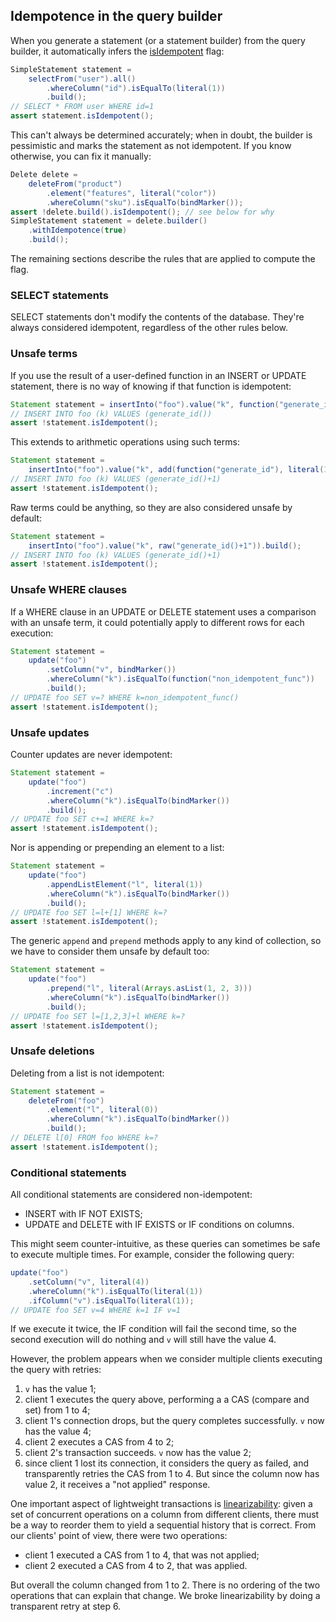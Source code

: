 ## Idempotence in the query builder

When you generate a statement (or a statement builder) from the query builder, it automatically
infers the [isIdempotent](../../core/idempotence/) flag:

```java
SimpleStatement statement =
    selectFrom("user").all()
        .whereColumn("id").isEqualTo(literal(1))
        .build();
// SELECT * FROM user WHERE id=1
assert statement.isIdempotent();
```

This can't always be determined accurately; when in doubt, the builder is pessimistic and marks the
statement as not idempotent. If you know otherwise, you can fix it manually:

```java
Delete delete =
    deleteFrom("product")
        .element("features", literal("color"))
        .whereColumn("sku").isEqualTo(bindMarker());
assert !delete.build().isIdempotent(); // see below for why
SimpleStatement statement = delete.builder()
    .withIdempotence(true)
    .build();
```

The remaining sections describe the rules that are applied to compute the flag.

### SELECT statements

SELECT statements don't modify the contents of the database. They're always considered idempotent,
regardless of the other rules below.

### Unsafe terms

If you use the result of a user-defined function in an INSERT or UPDATE statement, there is no way
of knowing if that function is idempotent:  

```java
Statement statement = insertInto("foo").value("k", function("generate_id")).build();
// INSERT INTO foo (k) VALUES (generate_id())
assert !statement.isIdempotent();
```

This extends to arithmetic operations using such terms:

```java
Statement statement =
    insertInto("foo").value("k", add(function("generate_id"), literal(1))).build();
// INSERT INTO foo (k) VALUES (generate_id()+1)
assert !statement.isIdempotent();
```

Raw terms could be anything, so they are also considered unsafe by default: 

```java
Statement statement =
    insertInto("foo").value("k", raw("generate_id()+1")).build();
// INSERT INTO foo (k) VALUES (generate_id()+1)
assert !statement.isIdempotent();
```

### Unsafe WHERE clauses

If a WHERE clause in an UPDATE or DELETE statement uses a comparison with an unsafe term, it could
potentially apply to different rows for each execution:

```java
Statement statement =
    update("foo")
        .setColumn("v", bindMarker())
        .whereColumn("k").isEqualTo(function("non_idempotent_func"))
        .build();
// UPDATE foo SET v=? WHERE k=non_idempotent_func()
assert !statement.isIdempotent();
```

### Unsafe updates

Counter updates are never idempotent:

```java
Statement statement =
    update("foo")
        .increment("c")
        .whereColumn("k").isEqualTo(bindMarker())
        .build();
// UPDATE foo SET c+=1 WHERE k=?
assert !statement.isIdempotent();
```

Nor is appending or prepending an element to a list:

```java
Statement statement =
    update("foo")
        .appendListElement("l", literal(1))
        .whereColumn("k").isEqualTo(bindMarker())
        .build();
// UPDATE foo SET l=l+[1] WHERE k=?
assert !statement.isIdempotent();
```

The generic `append` and `prepend` methods apply to any kind of collection, so we have to consider
them unsafe by default too:

```java
Statement statement =
    update("foo")
        .prepend("l", literal(Arrays.asList(1, 2, 3)))
        .whereColumn("k").isEqualTo(bindMarker())
        .build();
// UPDATE foo SET l=[1,2,3]+l WHERE k=?
assert !statement.isIdempotent();
```

### Unsafe deletions

Deleting from a list is not idempotent:

```java
Statement statement =
    deleteFrom("foo")
        .element("l", literal(0))
        .whereColumn("k").isEqualTo(bindMarker())
        .build();
// DELETE l[0] FROM foo WHERE k=?
assert !statement.isIdempotent();
```

### Conditional statements

All conditional statements are considered non-idempotent:

* INSERT with IF NOT EXISTS;
* UPDATE and DELETE with IF EXISTS or IF conditions on columns.

This might seem counter-intuitive, as these queries can sometimes be safe to execute multiple times.
For example, consider the following query:

```java
update("foo")
    .setColumn("v", literal(4))
    .whereColumn("k").isEqualTo(literal(1))
    .ifColumn("v").isEqualTo(literal(1));
// UPDATE foo SET v=4 WHERE k=1 IF v=1
```

If we execute it twice, the IF condition will fail the second time, so the second execution will do
nothing and `v` will still have the value 4.

However, the problem appears when we consider multiple clients executing the query with retries:

1. `v` has the value 1;
2. client 1 executes the query above, performing a a CAS (compare and set) from 1 to 4;
3. client 1's connection drops, but the query completes successfully. `v` now has the value 4;
4. client 2 executes a CAS from 4 to 2;
5. client 2's transaction succeeds. `v` now has the value 2;
6. since client 1 lost its connection, it considers the query as failed, and transparently retries
   the CAS from 1 to 4. But since the column now has value 2, it receives a "not applied" response.

One important aspect of lightweight transactions is [linearizability]: given a set of concurrent
operations on a column from different clients, there must be a way to reorder them to yield a
sequential history that is correct. From our clients' point of view, there were two operations:

* client 1 executed a CAS from 1 to 4, that was not applied;
* client 2 executed a CAS from 4 to 2, that was applied.

But overall the column changed from 1 to 2. There is no ordering of the two operations that can
explain that change. We broke linearizability by doing a transparent retry at step 6.

[linearizability]: https://en.wikipedia.org/wiki/Linearizability#Definition_of_linearizability